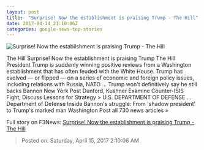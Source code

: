 ```yaml
---
layout: post
title:  "Surprise! Now the establishment is praising Trump - The Hill"
date: 2017-04-14 21:10:06Z
categories: google-news-top-stories
---
```


![Surprise! Now the establishment is praising Trump - The Hill](http://thehill.com/sites/default/files/article_images/donaldtrump_032717getty_lead.jpg)

The Hill Surprise! Now the establishment is praising Trump The Hill President Trump is suddenly winning positive reviews from a Washington establishment that has often feuded with the White House. Trump has evolved — or flipped — on a series of economic and foreign policy issues, including relations with Russia, NATO ... Trump won't definitively say he still backs Bannon New York Post Dunford, Kushner Examine Counter-ISIS Fight, Discuss Lessons for Strategy > U.S. DEPARTMENT OF DEFENSE ... Department of Defense Inside Bannon's struggle: From 'shadow president' to Trump's marked man Washington Post all 730 news articles »


Full story on F3News: [Surprise! Now the establishment is praising Trump - The Hill](http://www.f3nws.com/n/xPtYd)

> Posted on: Saturday, April 15, 2017 2:10:06 AM
